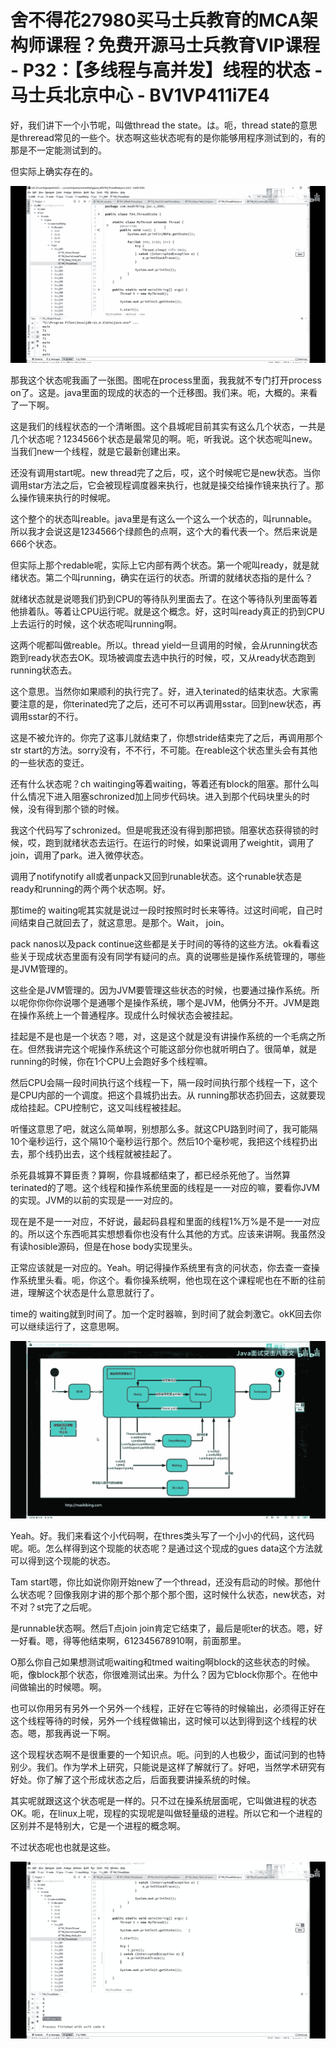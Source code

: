 # 舍不得花27980买马士兵教育的MCA架构师课程？免费开源马士兵教育VIP课程 - P32：【多线程与高并发】线程的状态 - 马士兵北京中心 - BV1VP411i7E4

好，我们讲下一个小节呢，叫做thread the state。は。呃，thread state的意思是threread常见的一些个。状态啊这些状态呢有的是你能够用程序测试到的，有的那是不一定能测试到的。

但实际上确实存在的。

![](img/e331da05eb9409c22e6ad281d2c891e1_1.png)

那我这个状态呢我画了一张图。图呢在process里面，我我就不专门打开process on了。这是。java里面的现成的状态的一个迁移图。我们来。呃，大概的。来看了一下啊。

这是我们的线程状态的一个清晰图。这个县城呢目前其实有这么几个状态，一共是几个状态呢？1234566个状态是最常见的啊。呃，听我说。这个状态呢叫new。当我们new一个线程，就是它最新创建出来。

还没有调用start呢。new thread完了之后，哎，这个时候呢它是new状态。当你调用star方法之后，它会被现程调度器来执行，也就是操交给操作镜来执行了。那么操作镜来执行的时候呢。

这个整个的状态叫reable。java里是有这么一个这么一个状态的，叫runnable。所以我才会说这是1234566个绿颜色的点啊，这个大的看代表一个。然后来说是666个状态。

但实际上那个redable呢，实际上它内部有两个状态。第一个呢叫ready，就是就绪状态。第二个叫running，确实在运行的状态。所谓的就绪状态指的是什么？

就绪状态就是说嗯我们扔到CPU的等待队列里面去了。在这个等待队列里面等着他排着队。等着让CPU运行呢。就是这个概念。好，这时叫ready真正的扔到CPU上去运行的时候，这个状态呢叫running啊。

这两个呢都叫做reable。所以。thread yield一旦调用的时候，会从running状态跑到ready状态去OK。现场被调度去选中执行的时候，哎，又从ready状态跑到running状态去。

这个意思。当然你如果顺利的执行完了。好，进入terinated的结束状态。大家需要注意的是，你terinated完了之后，还可不可以再调用sstar。回到new状态，再调用sstar的不行。

这是不被允许的。你完了这事儿就结束了，你想stride结束完了之后，再调用那个str start的方法。sorry没有，不不行，不可能。在reable这个状态里头会有其他的一些状态的变迁。

还有什么状态呢？ch waitinging等着waiting，等着还有block的阻塞。那什么叫什么情况下进入阻塞schronized加上同步代码块。进入到那个代码块里头的时候，没有得到那个锁的时候。

我这个代码写了schronized。但是呢我还没有得到那把锁。阻塞状态获得锁的时候，哎，跑到就绪状态去运行。在运行的时候，如果说调用了weightit，调用了join，调用了park。进入微停状态。

调用了notifynotify all或者unpack又回到runable状态。这个runable状态是ready和running的两个两个状态啊。好。

那time的 waiting呢其实就是说过一段时按照时时长来等待。过这时间呢，自己时间结束自己就回去了，就这意思。是那个。Wait， join。

pack nanos以及pack continue这些都是关于时间的等待的这些方法。ok看看这些关于现成状态里面有没有同学有疑问的点。真的说哪些是操作系统管理的，哪些是JVM管理的。

这些全是JVM管理的。因为JVM要管理这些状态的时候，也要通过操作系统。所以呢你你你你说哪个是通哪个是操作系统，哪个是JVM，他俩分不开。JVM是跑在操作系统上一个普通程序。现成什么时候状态会被挂起。

挂起是不是也是一个状态？嗯，对，这是这个就是没有讲操作系统的一个毛病之所在。但然我讲完这个呢操作系统这个可能这部分你也就听明白了。很简单，就是running的时候，你在1个CPU上会跑好多个线程嘛。

然后CPU会隔一段时间执行这个线程一下，隔一段时间执行那个线程一下，这个是CPU内部的一个调度。把这个县城扔出去。从 running那状态扔回去，这就要现成给挂起。CPU控制它，这又叫线程被挂起。

听懂这意思了吧，就这么简单啊，别想那么多。就这CPU路到时间了，我可能隔10个毫秒运行，这个隔10个毫秒运行那个。然后10个毫秒呢，我把这个线程扔出去，那个线扔出去，这个线程就被挂起了。

杀死县城算不算臣责？算啊，你县城都结束了，都已经杀死他了。当然算terinated的了嗯。这个线程和操作系统里面的线程是一一对应的嘛，要看你JVM的实现。JVM的以前的实现是一一对应的。

现在是不是一一对应，不好说，最起码县程和里面的线程1%万%是不是一一对应的。所以这个东西呃其实想想看你也没有什么其他的方式。应该来讲啊。我虽然没有读hosible源码，但是在hose body实现里头。

正常应该就是一对应的。Yeah。明记得操作系统里有贪的问状态，你去查一查操作系统里头看。呃，你这个。看你操系统啊，他也现在这个课程呢也在不断的往前进，理解这个状态是什么意思就行了。

time的 waiting就到时间了。加一个定时器嘛，到时间了就会刺激它。okK回去你可以继续运行了，这意思啊。



![](img/e331da05eb9409c22e6ad281d2c891e1_3.png)

Yeah。好。我们来看这个小代码啊，在thres类头写了一个小小的代码，这代码呢。呃。怎么样得到这个现能的状态呢？是通过这个现成的gues data这个方法就可以得到这个现能的状态。

Tam start嗯，你比如说你刚开始new了一个thread，还没有启动的时候。那他什么状态呢？回像我刚才讲的那个那个那个那个图，这时候什么状态，new状态，对不对？st完了之后呢。

是runnable状态啊。然后T点join join肯定它结束了，最后是呃ter的状态。嗯，好一好看。嗯，得等他结束啊，612345678910啊，前面那里。

O那么你自己如果想测试呃waiting和tmed waiting啊block的这些状态的时候。呃，像block那个状态，你很难测试出来。为什么？因为它block你那个。在他中间做输出的时候嗯。啊。

也可以你用另有另外一个另外一个线程，正好在它等待的时候输出，必须得正好在这个线程等待的时候，另外一个线程做输出，这时候可以达到得到这个线程的状态。嗯，那我再说一下啊。

这个现程状态啊不是很重要的一个知识点。呃。问到的人也极少，面试问到的也特别少。我们。作为学术上研究，只能说是这样了解就行了。好吧，当然学术研究有好处。你了解了这个形成状态之后，后面我要讲操系统的时候。

其实呢就跟这这个状态呢是一样的。只不过在操系统层面呢，它叫做进程的状态OK。呃，在linux上呢，现程的实现呢是叫做轻量级的进程。所以它和一个进程的区别并不是特别大，它是一个进程的概念啊。

不过状态呢也也就是这些。

![](img/e331da05eb9409c22e6ad281d2c891e1_5.png)
